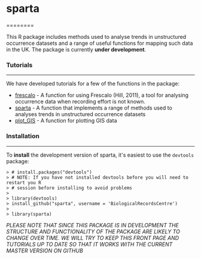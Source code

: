 # sparta
========

This R package includes methods used to analyse trends in unstructured occurrence datasets and a range of useful functions for mapping such data in the UK. The package is currently **under development**.

### Tutorials
----------------
  
We have developed tutorials for a few of the functions in the package:

* [frescalo](https://github.com/BiologicalRecordsCentre/sparta/wiki/frescalo) - A function for using Frescalo (Hill, 2011), a tool for analysing occurrence data when recording effort is not known.
* [sparta](https://github.com/BiologicalRecordsCentre/sparta/wiki/sparta) - A function that implements a range of methods used to analyses trends in unstructured occurrence datasets
* [plot_GIS](https://github.com/BiologicalRecordsCentre/sparta/wiki/plot_GIS) - A function for plotting GIS data
  
### Installation
----------------

To **install** the development version of sparta, it's easiest to use the `devtools` package:

    > # install.packages("devtools")
    > # NOTE: If you have not installed devtools before you will need to restart you R
    > # session before installing to avoid problems
    >
    > library(devtools)
    > install_github("sparta", username = 'BiologicalRecordsCentre')
    >
    > library(sparta)

*PLEASE NOTE THAT SINCE THIS PACKAGE IS IN DEVELOPMENT THE STRUCTURE AND FUNCTIONALITY OF THE PACKAGE ARE LIKELY TO CHANGE OVER TIME. WE WILL TRY TO KEEP THIS FRONT PAGE AND TUTORIALS UP TO DATE SO THAT IT WORKS WITH THE CURRENT MASTER VERSION ON GITHUB*
